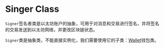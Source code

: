 # Singer Class
`Signer`签名者类是以太坊账户的抽象，可用于对消息和交易进行签名，并将签名的交易发送到以太坊网络，并更改区块链状态。

`Signer`类是抽象类，不能直接实例化，我们需要使用它的子类：[Wallet](Wallet.md)钱包类。
